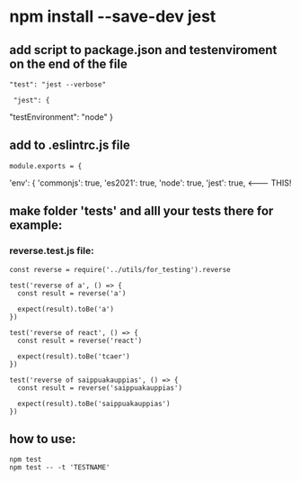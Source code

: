 # npm install --save-dev jest

## add script to package.json and testenviroment on the end of the file
	"test": "jest --verbose"

	 "jest": {
   "testEnvironment": "node"
 }

## add to .eslintrc.js file
	module.exports = {
  'env': {
    'commonjs': true,
    'es2021': true,
    'node': true,
    'jest': true, <--- THIS!

## make folder 'tests' and alll your tests there for example:
### reverse.test.js file:
	const reverse = require('../utils/for_testing').reverse

	test('reverse of a', () => {
	  const result = reverse('a')

	  expect(result).toBe('a')
	})

	test('reverse of react', () => {
	  const result = reverse('react')

	  expect(result).toBe('tcaer')
	})

	test('reverse of saippuakauppias', () => {
	  const result = reverse('saippuakauppias')

	  expect(result).toBe('saippuakauppias')
	})

## how to use:
	npm test
	npm test -- -t 'TESTNAME'